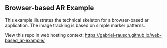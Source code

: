 ## Browser-based AR Example

This example illustrates the technical skeleton for a browser-based ar application. The image tracking is based on simple marker patterns.

View this repo in web hosting context: https://gabriel-rausch.github.io/web-based_ar-example/
